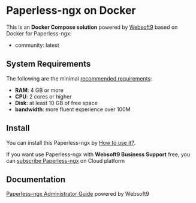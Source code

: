 # Paperless-ngx on Docker  

This is an **Docker Compose solution** powered by [Websoft9](https://www.websoft9.com) based on Docker for Paperless-ngx:


 - community:  latest


## System Requirements

The following are the minimal [recommended requirements](https://docs.paperless-ngx.com):

* **RAM**: 4 GB or more
* **CPU**: 2 cores or higher
* **Disk**: at least 10 GB of free space
* **bandwidth**: more fluent experience over 100M  

## Install

You can install this Paperless-ngx by [How to use it?](https://github.com/Websoft9/docker-library#how-to-use-it).   

If you want use Paperless-ngx with **Websoft9 Business Support** free, you can [subscribe Paperless-ngx](https://www.websoft9.com/apps) on Cloud platform

## Documentation

[Paperless-ngx Administrator Guide](https://support.websoft9.com/docs/paperlessngx) powered by Websoft9
